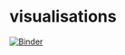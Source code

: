 # visualisations

[![Binder](https://mybinder.org/badge_logo.svg)](https://mybinder.org/v2/gh/m-njera/visualisations/1796461?filepath=fraud.ipynb)
